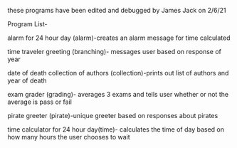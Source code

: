 
these programs have been edited and debugged by James Jack on 2/6/21

Program List-
 
 alarm for 24 hour day (alarm)-creates an alarm message for time calculated 
  
  time traveler greeting (branching)- messages user based on response of year
  
  date of death collection of authors (collection)-prints out list of authors and year of death
  
   exam grader (grading)- averages 3 exams and tells user whether or not the average is pass or fail
  
  pirate greeter (pirate)-unique greeter based on responses about pirates 
 
 time calculator for 24 hour day(time)- calculates the time of day based on how many hours the user chooses to wait 
 

